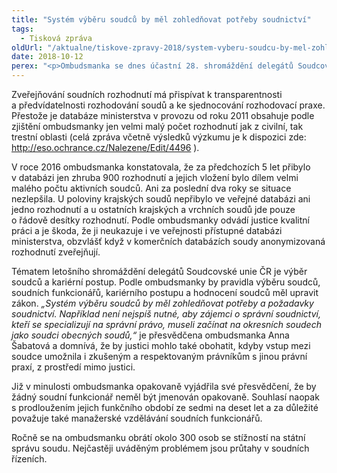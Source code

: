 ```yaml
---
title: "Systém výběru soudců by měl zohledňovat potřeby soudnictví"
tags:
  - Tisková zpráva
oldUrl: "/aktualne/tiskove-zpravy-2018/system-vyberu-soudcu-by-mel-zohlednovat-potreby-soudnictvi"
date: 2018-10-12
perex: "<p>Ombudsmanka se dnes účastní 28. shromáždění delegátů Soudcovské unie ČR. Se soudci chce při této příležitosti hovořit především o aktuálních tématech justice, s nimiž se v rámci své činnosti setkává. Upozornit chce především na dlouhodobě přetrvávající nedostatky ve zveřejňování soudních rozhodnutí v databázi Ministerstva spravedlnosti.</p>"
---
```


<!-- imported from the old website -->

<p>Zveřejňování soudních rozhodnutí má přispívat k transparentnosti a předvídatelnosti rozhodování soudů a ke sjednocování rozhodovací praxe. Přestože je databáze ministerstva v provozu od roku 2011 obsahuje podle zjištění ombudsmanky jen velmi malý počet rozhodnutí jak z civilní, tak trestní oblasti (celá zpráva včetně výsledků výzkumu je k dispozici zde: <a title="Otevření do nového okna" href="http://eso.ochrance.cz/Nalezene/Edit/4496" target="_blank">http://eso.ochrance.cz/Nalezene/Edit/4496</a> <img alt="" src="https://www.ochrance.cz/typo3/ext/od_linkdesc/icons/external.gif" class="od_linkdesc_icon_external" />). </p> <p>V roce 2016 ombudsmanka konstatovala, že za předchozích 5 let přibylo v databázi jen zhruba 900 rozhodnutí a jejich vložení bylo dílem velmi malého počtu aktivních soudců. Ani za poslední dva roky se situace nezlepšila. U poloviny krajských soudů nepřibylo ve veřejné databázi ani jedno rozhodnutí a u ostatních krajských a vrchních soudů jde pouze o řádově desítky rozhodnutí. Podle ombudsmanky odvádí justice kvalitní práci a je škoda, že ji neukazuje i ve veřejnosti přístupné databázi ministerstva, obzvlášť když v komerčních databázích soudy anonymizovaná rozhodnutí zveřejňují.</p> <p>Tématem letošního shromáždění delegátů Soudcovské unie ČR je výběr soudců a kariérní postup. Podle ombudsmanky by pravidla výběru soudců, soudních funkcionářů, kariérního postupu a hodnocení soudců měl upravit zákon.<i> „Systém výběru soudců by měl zohledňovat potřeby a požadavky soudnictví. Například není nejspíš nutné, aby zájemci o správní soudnictví, kteří se specializují na správní právo, museli začínat na okresních soudech jako soudci obecných soudů,“</i> je přesvědčena ombudsmanka Anna Šabatová a domnívá, že by justici mohlo také obohatit, kdyby vstup mezi soudce umožnila i zkušeným a respektovaným právníkům s jinou právní praxí, z prostředí mimo justici.</p> <p>Již v minulosti ombudsmanka opakovaně vyjádřila své přesvědčení, že by žádný soudní funkcionář neměl být jmenován opakovaně. Souhlasí naopak s prodloužením jejich funkčního období ze sedmi na deset let a za důležité považuje také manažerské vzdělávání soudních funkcionářů.</p> <p>Ročně se na ombudsmanku obrátí okolo 300 osob se stížností na státní správu soudu. Nejčastěji uváděným problémem jsou průtahy v soudních řízeních.</p>

